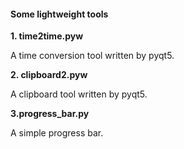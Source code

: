 #### Some lightweight tools

**1. time2time.pyw**

A time conversion tool written by pyqt5.

**2. clipboard2.pyw**

A clipboard tool written by pyqt5.

**3.progress_bar.py**

A simple progress bar.

